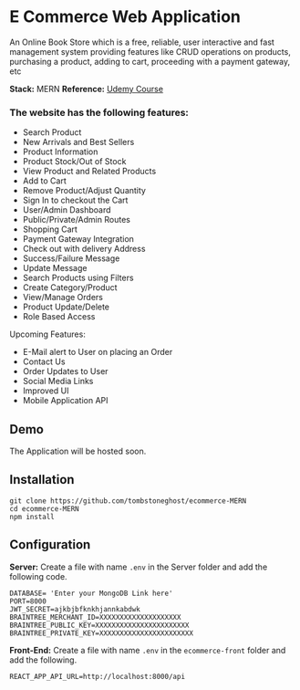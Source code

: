 # E Commerce Web Application 
An Online Book Store which is a free, reliable, user interactive and fast management system providing features like CRUD operations on products, purchasing a product, adding to cart, proceeding with a payment gateway, etc 

**Stack:** MERN
**Reference:** [Udemy Course](https://www.udemy.com/course/react-node-ecommerce/)
<br>
### The website has the following features: 

 - Search Product
 - New Arrivals and Best Sellers
 - Product Information
 - Product Stock/Out of Stock
 - View Product and Related Products
 - Add to Cart
 - Remove Product/Adjust Quantity
 - Sign In to checkout the Cart
 - User/Admin Dashboard
 - Public/Private/Admin Routes
 - Shopping Cart
 - Payment Gateway Integration
 - Check out with delivery Address
 - Success/Failure Message
 - Update Message
 - Search Products using Filters
 - Create Category/Product
 - View/Manage Orders
 - Product Update/Delete
 - Role Based Access
 
Upcoming Features:
 - E-Mail alert to User on placing an Order
 - Contact Us 
 - Order Updates to User
 - Social Media Links
 - Improved UI
 - Mobile Application API 

 ## Demo
 The Application will be hosted soon. 

## Installation

    git clone https://github.com/tombstoneghost/ecommerce-MERN
    cd ecommerce-MERN
    npm install

 
## Configuration
**Server:**
Create a file with name `.env` in the Server folder and add the following code. 

    DATABASE= 'Enter your MongoDB Link here'
    PORT=8000
    JWT_SECRET=ajkbjbfknkhjannkabdwk
    BRAINTREE_MERCHANT_ID=XXXXXXXXXXXXXXXXXXXX
    BRAINTREE_PUBLIC_KEY=XXXXXXXXXXXXXXXXXXXXXXX
    BRAINTREE_PRIVATE_KEY=XXXXXXXXXXXXXXXXXXXXXXX
    
**Front-End:**
Create a file with name `.env` in the `ecommerce-front` folder and add the following. 

    REACT_APP_API_URL=http://localhost:8000/api
